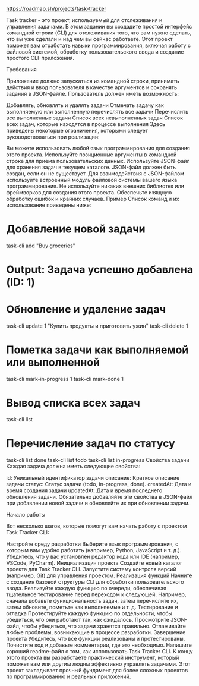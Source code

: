 https://roadmap.sh/projects/task-tracker

Task tracker - это проект, используемый для отслеживания и управления задачами. В этом задании вы создадите простой интерфейс командной строки (CLI) для отслеживания того, что вам нужно сделать, что вы уже сделали и над чем вы сейчас работаете. Этот проект поможет вам отработать навыки программирования, включая работу с файловой системой, обработку пользовательского ввода и создание простого CLI-приложения.

Требования

Приложение должно запускаться из командной строки, принимать действия и ввод пользователя в качестве аргументов и сохранять задания в JSON-файле. Пользователь должен иметь возможность:

Добавлять, обновлять и удалять задачи
Отмечать задачу как выполняемую или выполненную
перечислять все задачи
Перечислить все выполненные задачи
Список всех невыполненных задач
Список всех задач, которые находятся в процессе выполнения
Здесь приведены некоторые ограничения, которыми следует руководствоваться при реализации:

Вы можете использовать любой язык программирования для создания этого проекта.
Используйте позиционные аргументы в командной строке для приема пользовательских данных.
Используйте JSON-файл для хранения задач в текущем каталоге.
JSON-файл должен быть создан, если он не существует.
Для взаимодействия с JSON-файлом используйте встроенный модуль файловой системы вашего языка программирования.
Не используйте никаких внешних библиотек или фреймворков для создания этого проекта.
Обеспечьте изящную обработку ошибок и крайних случаев.
Пример
Список команд и их использование приведены ниже:

# Добавление новой задачи
task-cli add "Buy groceries"
# Output: Задача успешно добавлена (ID: 1)

# Обновление и удаление задач
task-cli update 1 "Купить продукты и приготовить ужин"
task-cli delete 1

# Пометка задачи как выполняемой или выполненной
task-cli mark-in-progress 1
task-cli mark-done 1

# Вывод списка всех задач
task-cli list

# Перечисление задач по статусу
task-cli list done
task-cli list todo
task-cli list in-progress
Свойства задачи
Каждая задача должна иметь следующие свойства:

id: Уникальный идентификатор задачи
описание: Краткое описание задачи
статус: Статус задачи (todo, in-progress, done).
createdAt: Дата и время создания задачи
updatedAt: Дата и время последнего обновления задачи.
Обязательно добавляйте эти свойства в JSON-файл при добавлении новой задачи и обновляйте их при обновлении задачи.

Начало работы

Вот несколько шагов, которые помогут вам начать работу с проектом Task Tracker CLI:

Настройте среду разработки
Выберите язык программирования, с которым вам удобно работать (например, Python, JavaScript и т. д.).
Убедитесь, что у вас установлен редактор кода или IDE (например, VSCode, PyCharm).
Инициализация проекта
Создайте новый каталог проекта для Task Tracker CLI.
Запустите систему контроля версий (например, Git) для управления проектом.
Реализация функций
Начните с создания базовой структуры CLI для обработки пользовательского ввода.
Реализуйте каждую функцию по очереди, обеспечивая тщательное тестирование перед переходом к следующей. Например, сначала добавьте функциональность задач, затем перечислите их, затем обновите, пометьте как выполняемые и т. д.
Тестирование и отладка
Протестируйте каждую функцию по отдельности, чтобы убедиться, что они работают так, как ожидалось. Просмотрите JSON-файл, чтобы убедиться, что задачи хранятся правильно.
Отлаживайте любые проблемы, возникающие в процессе разработки.
Завершение проекта
Убедитесь, что все функции реализованы и протестированы.
Почистите код и добавьте комментарии, где это необходимо.
Напишите хороший readme-файл о том, как использовать Task Tracker CLI.
К концу этого проекта вы разработаете практический инструмент, который поможет вам или другим людям эффективно управлять задачами. Этот проект закладывает прочный фундамент для более сложных проектов по программированию и реальных приложений.
